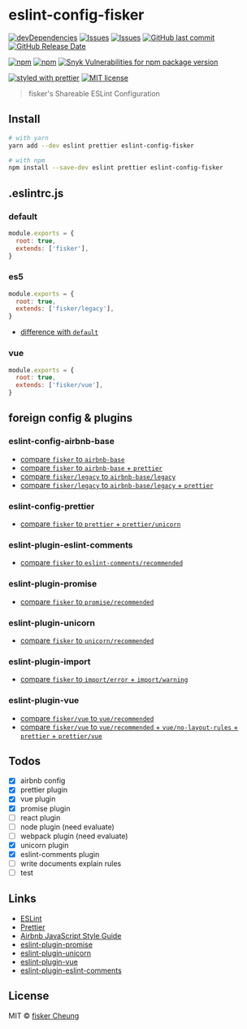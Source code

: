 # eslint-config-fisker

[![devDependencies](https://img.shields.io/david/dev/fisker/eslint-config-fisker.svg?style=flat-square)](https://david-dm.org/fisker/eslint-config-fisker)
[![Issues](http://img.shields.io/github/issues/fisker/eslint-config-fisker.svg?style=flat-square)](https://github.com/fisker/eslint-config-fisker/issues)
[![Issues](https://img.shields.io/github/issues-pr/fisker/eslint-config-fisker.svg?style=flat-square)](https://github.com/fisker/eslint-config-fisker/pulls)
[![GitHub last commit](https://img.shields.io/github/last-commit/fisker/eslint-config-fisker.svg?style=flat-square)](https://github.com/fisker/eslint-config-fisker/commits)
[![GitHub Release Date](https://img.shields.io/github/release-date/fisker/eslint-config-fisker.svg?style=flat-square)](https://github.com/fisker/eslint-config-fisker/releases)

[![npm](https://img.shields.io/npm/v/eslint-config-fisker.svg?style=flat-square)](https://www.npmjs.com/package/eslint-config-fisker)
[![npm](https://img.shields.io/npm/dt/eslint-config-fisker.svg?style=flat-square)](https://www.npmtrends.com/eslint-config-fiske)
[![Snyk Vulnerabilities for npm package version](https://img.shields.io/snyk/vulnerabilities/npm/eslint-config-fisker.svg?style=flat-square)](https://snyk.io/vuln/npm:eslint-config-fisker)

[![styled with prettier](https://img.shields.io/badge/styled_with-prettier-ff69b4.svg?style=flat-square)](https://github.com/prettier/prettier)
[![MIT license](https://img.shields.io/github/license/fisker/eslint-config-fisker.svg?style=flat-square)](http://opensource.org/licenses/MIT)

> fisker's Shareable ESLint Configuration

## Install

```sh
# with yarn
yarn add --dev eslint prettier eslint-config-fisker

# with npm
npm install --save-dev eslint prettier eslint-config-fisker
```

## .eslintrc.js

### default

```js
module.exports = {
  root: true,
  extends: ['fisker'],
}
```

### es5

```js
module.exports = {
  root: true,
  extends: ['fisker/legacy'],
}
```

- [difference with `default`](https://github.com/fisker/eslint-config-fisker/tree/master/docs/compare-fisker-legacy.md)

### vue

```js
module.exports = {
  root: true,
  extends: ['fisker/vue'],
}
```

## foreign config & plugins

### eslint-config-airbnb-base

- [compare `fisker` to `airbnb-base`](https://github.com/fisker/eslint-config-fisker/tree/master/docs/compare-fisker-airbnb.md)
- [compare `fisker` to `airbnb-base` + `prettier`](https://github.com/fisker/eslint-config-fisker/tree/master/docs/compare-fisker-airbnb-prettier.md)
- [compare `fisker/legacy` to `airbnb-base/legacy`](https://github.com/fisker/eslint-config-fisker/tree/master/docs/compare-legacy-airbnb-legacy.md)
- [compare `fisker/legacy` to `airbnb-base/legacy` + `prettier`](https://github.com/fisker/eslint-config-fisker/tree/master/docs/compare-legacy-airbnb-legacy-prettier.md)

### eslint-config-prettier

- [compare `fisker` to `prettier` + `prettier/unicorn`](https://github.com/fisker/eslint-config-fisker/tree/master/docs/compare-fisker-prettier.md)

### eslint-plugin-eslint-comments

- [compare `fisker` to `eslint-comments/recommended`](https://github.com/fisker/eslint-config-fisker/tree/master/docs/compare-fisker-eslint-comments.md)

### eslint-plugin-promise

- [compare `fisker` to `promise/recommended`](https://github.com/fisker/eslint-config-fisker/tree/master/docs/compare-fisker-promise.md)

### eslint-plugin-unicorn

- [compare `fisker` to `unicorn/recommended`](https://github.com/fisker/eslint-config-fisker/tree/master/docs/compare-fisker-unicorn.md)

### eslint-plugin-import

- [compare `fisker` to `import/error` + `import/warning`](https://github.com/fisker/eslint-config-fisker/tree/master/docs/compare-fisker-import.md)

### eslint-plugin-vue

- [compare `fisker/vue` to `vue/recommended`](https://github.com/fisker/eslint-config-fisker/tree/master/docs/compare-vue-vue.md)
- [compare `fisker/vue` to `vue/recommended` + `vue/no-layout-rules` + `prettier` + `prettier/vue`](https://github.com/fisker/eslint-config-fisker/tree/master/docs/compare-vue-vue-prettier.md)

## Todos

- [x] airbnb config
- [x] prettier plugin
- [x] vue plugin
- [x] promise plugin
- [ ] react plugin
- [ ] node plugin (need evaluate)
- [ ] webpack plugin (need evaluate)
- [x] unicorn plugin
- [x] eslint-comments plugin
- [ ] write documents explain rules
- [ ] test

## Links

- [ESLint](https://eslint.org/)
- [Prettier](https://prettier.io/)
- [Airbnb JavaScript Style Guide](https://github.com/airbnb/javascript)
- [eslint-plugin-promise](https://github.com/xjamundx/eslint-plugin-promise)
- [eslint-plugin-unicorn](https://github.com/sindresorhus/eslint-plugin-unicorn)
- [eslint-plugin-vue](https://github.com/vuejs/eslint-plugin-vue)
- [eslint-plugin-eslint-comments](https://github.com/mysticatea/eslint-plugin-eslint-comments)

## License

MIT © [fisker Cheung](https://www.fiskercheung.com/)
